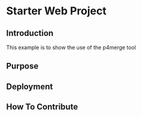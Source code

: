 # Starter Web Project

## Introduction

This example is to show the use of the p4merge tool

## Purpose

## Deployment

## How To Contribute
